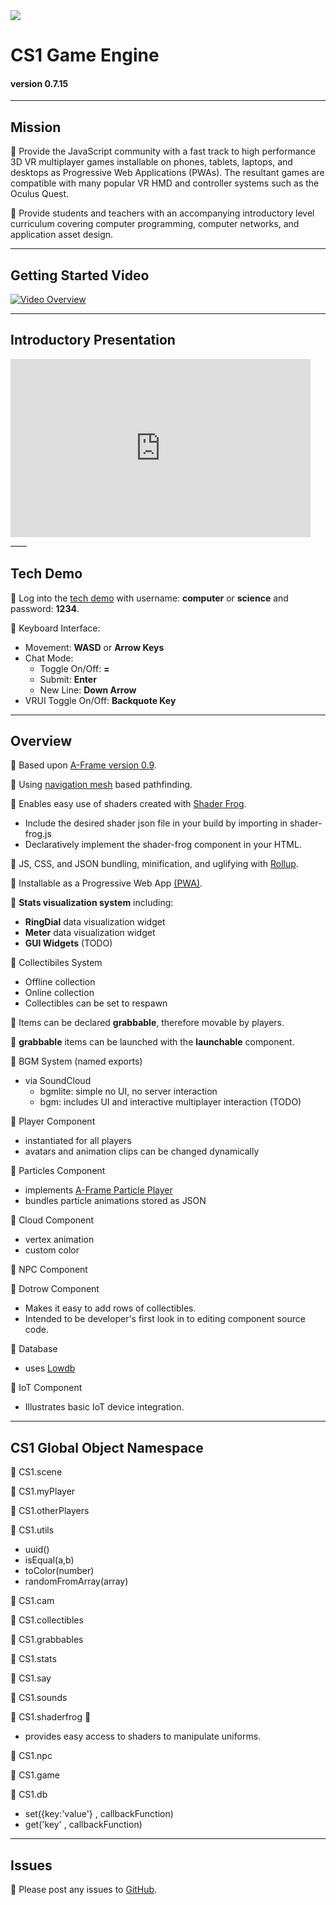 <img src="https://cdn.glitch.com/a66c3f5c-9aba-45c0-952e-ccc59d8b0df3%2FCS1_logo_128.png?v=1564891473860">

# CS1 Game Engine
#### version 0.7.15
____

## Mission

🍎 Provide the JavaScript community with a fast track to high performance 3D VR multiplayer games installable on phones, tablets, laptops, and desktops as Progressive Web Applications (PWAs). The resultant games are compatible with many popular VR HMD and controller systems such as the Oculus Quest.

🍎 Provide students and teachers with an accompanying introductory level curriculum covering computer programming, computer networks, and application asset design.

____



## Getting Started Video

<a href="https://youtu.be/lKYQ1o2Uc_0" rel="noopener noreferer">![Video Overview](https://cdn.glitch.com/162b879e-fd42-40d9-8519-671d783b8c70%2FGetting_Started_Video.png?v=1575052424055)</a>



____

## Introductory Presentation

<iframe src="https://docs.google.com/presentation/d/e/2PACX-1vQUJYDleE4LBILr-2V57v_kPAD5TY-X6hnA94fJWl8drADMHHDtMB9BnDUtw7v1N6JmVS1NK_dTYc71/embed?start=false&loop=false&delayms=60000" frameborder="0" width="480" height="285" allowfullscreen="true" mozallowfullscreen="true" webkitallowfullscreen="true"></iframe>
____

## Tech Demo

🍎 Log into the <a href="https://cs1.glitch.me/" noopener noreferer>tech demo</a> with username: **computer** or **science** and password: **1234**.

🍎 Keyboard Interface:
  - Movement: **WASD** or **Arrow Keys**
  - Chat Mode: 
      - Toggle On/Off: **=**
      - Submit: **Enter**
      - New Line: **Down Arrow**
  - VRUI Toggle On/Off: **Backquote Key**
  

____


## Overview

🍎 Based upon [A-Frame version 0.9](https://aframe.io/docs/0.9.0/introduction/).
  
🍎 Using [navigation mesh](https://www.donmccurdy.com/2017/08/20/creating-a-nav-mesh-for-a-webvr-scene/) based pathfinding.
  
🍎 Enables easy use of shaders created with [Shader Frog](https://shaderfrog.com/).
- Include the desired shader json file in your build by importing in shader-frog.js
- Declaratively implement the shader-frog component in your HTML.

🍎 JS, CSS, and JSON bundling, minification, and uglifying with [Rollup](https://rollupjs.org/guide/en).

🍎 Installable as a Progressive Web App [(PWA)](https://developers.google.com/web/progressive-web-apps/).

🍎 **Stats visualization system** including:
- **RingDial** data visualization widget
- **Meter** data visualization widget
- **GUI Widgets** (TODO)

🍎 Collectibiles System
- Offline collection
- Online collection
- Collectibles can be set to respawn

🍎 Items can be declared **grabbable**, therefore movable by players.

🍎 **grabbable** items can be launched with the **launchable** component.

🍎 BGM System (named exports)
- via SoundCloud
  - bgmlite: simple no UI, no server interaction
  - bgm: includes UI and interactive multiplayer interaction (TODO)

🍎 Player Component
- instantiated for all players
- avatars and animation clips can be changed dynamically


🍎 Particles Component
- implements [A-Frame Particle Player](https://github.com/supermedium/aframe-particleplayer-component)
- bundles particle animations stored as JSON

🍎 Cloud Component
- vertex animation
- custom color

🍎 NPC Component

🍎 Dotrow Component
- Makes it easy to add rows of collectibles.
- Intended to be developer's first look in to editing component source code.

🍎 Database
- uses [Lowdb](https://github.com/typicode/lowdb) 

🍎 IoT Component
- Illustrates basic IoT device integration.

____

## CS1 Global Object Namespace

🍎 CS1.scene

🍎 CS1.myPlayer

🍎 CS1.otherPlayers

🍎 CS1.utils
 - uuid()
 - isEqual(a,b)
 - toColor(number)
 - randomFromArray(array)
 
🍎 CS1.cam

🍎 CS1.collectibles

🍎 CS1.grabbables

🍎 CS1.stats

🍎 CS1.say

🍎 CS1.sounds

🍎 CS1.shaderfrog 🐸
  - provides easy access to shaders to manipulate uniforms.

🍎 CS1.npc

🍎 CS1.game

🍎 CS1.db
  - set({key:'value'} , callbackFunction)
  - get('key' , callbackFunction)


____

## Issues

🍎 Please post any issues to <a href="https://github.com/EricEisaman/cs1/issues?q=is%3Aissue+is%3Aopen+sort%3Aupdated-desc" noopener noreferer>GitHub</a>.

    
    
